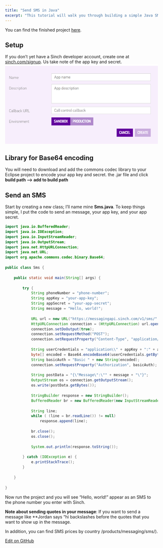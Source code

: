 ```yaml
---
title: "Send SMS in Java"
excerpt: "This tutorial will walk you through building a simple Java SMS project that uses Sinch to send an SMS."
---
```

You can find the finished project [here](http://www.github.com/sinch/java-sms-tutorial).

## Setup

If you don’t yet have a Sinch developer account, create one at [sinch.com/signup](https://portal.sinch.com/#/signup). Us take note of the app key and secret.
![new-app.png](images/7816f2a-new-app.png)

## Library for Base64 encoding

You will need to download and add the commons codec library to your
Eclipse project to encode your app key and secret.  the .jar file and click **build path –\> add to build path**

## Send an SMS

Start by creating a new class; I’ll name mine **Sms.java**. To keep
things simple, I put the code to send an  message, your app key, and your app secret.

```java
import java.io.BufferedReader;
import java.io.IOException;
import java.io.InputStreamReader;
import java.io.OutputStream;
import java.net.HttpURLConnection;
import java.net.URL;
import org.apache.commons.codec.binary.Base64;

public class Sms {

    public static void main(String[] args) {

        try {
            String phoneNumber = "phone-number";
            String appKey = "your-app-key";
            String appSecret = "your-app-secret";
            String message = "Hello, world!";

            URL url = new URL("https://messagingapi.sinch.com/v1/sms/" + phoneNumber);
            HttpURLConnection connection = (HttpURLConnection) url.openConnection();
            connection.setDoOutput(true);
            connection.setRequestMethod("POST");
            connection.setRequestProperty("Content-Type", "application/json");

            String userCredentials = "application\\" + appKey + ":" + appSecret;
            byte[] encoded = Base64.encodeBase64(userCredentials.getBytes());
            String basicAuth = "Basic " + new String(encoded);
            connection.setRequestProperty("Authorization", basicAuth);

            String postData = "{\"Message\":\"" + message + "\"}";
            OutputStream os = connection.getOutputStream();
            os.write(postData.getBytes());

            StringBuilder response = new StringBuilder();
            BufferedReader br = new BufferedReader(new InputStreamReader(connection.getInputStream()));

            String line;
            while ( (line = br.readLine()) != null)
                response.append(line);

            br.close();
            os.close();

            System.out.println(response.toString());

        } catch (IOException e) {
            e.printStackTrace();
        }

    }

}
```

Now run the project and you will see “Hello, world\!” appear as an SMS
to the phone number you enter with Sinch.

**Note about sending quotes in your message**: If you want to send a
message like **Jordan says “hi backslashes before the quotes that you want to show up in the message.

In addition, you can find SMS prices by country
 /products/messaging/sms/).

<a class="edit-on-github" target="_blank" href="https://github.com/sinch/docs/blob/master/docs/tutorials/java/send-sms-in-java.md">Edit on GitHub</a>